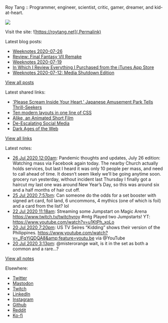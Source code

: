 Roy Tang :: Programmer, engineer, scientist, critic, gamer, dreamer, and kid-at-heart.

![](https://roytang.net/img/profile.jpg)

Visit the site: ![https://roytang.net](.Permalink)

Latest blog posts:
    

- [Weeknotes 2020-07-26](https://roytang.net/2020/07/weeknotes-07-26/)
- [Review: Final Fantasy VII Remake](https://roytang.net/2020/07/ff7r-review/)
- [Weeknotes 2020-07-19](https://roytang.net/2020/07/weeknotes-07-19/)
- [In Which I Review Everything I Purchased from the iTunes App Store](https://roytang.net/2020/07/itunes-purchases/)
- [Weeknotes 2020-07-12: Media Shutdown Edition](https://roytang.net/2020/07/weeknotes-07-12/)

[View all posts](https://roytang.net/blog)

Latest shared links:
    

- [&#39;Please Scream Inside Your Heart,&#39; Japanese Amusement Park Tells Thrill-Seekers](https://roytang.net/2020/07/please-scream-inside-your-heart-japanese-amusement-park-tells-thrill-seekers/)
- [Ten modern layouts in one line of CSS](https://roytang.net/2020/07/ten-modern-layouts-in-one-line-of-css/)
- [Alike, an Animated Short Film](https://roytang.net/2020/07/alike-an-animated-short-film/)
- [De-Escalating Social Media](https://roytang.net/2020/07/de-escalating-social-media/)
- [Dark Ages of the Web](https://roytang.net/2020/07/dark-ages-of-the-web/)

[View all links](https://roytang.net/links)

Latest notes:
    

- [26 Jul 2020 12:00am](https://roytang.net/2020/07/covid19-07-26/): Pandemic thoughts and updates, July 26 edition:
 Watching mass via Facebook again today. The nearby Church actually holds services, but last I heard it was only 10 people per mass, and need to call ahead of time. It doesn&rsquo;t seem likely we&rsquo;ll be going anytime soon. grocery run yesterday, without incident last Thursday I finally got a haircut my last one was around New Year&rsquo;s Day, so this was around six and a half months of hair cut off.
- [25 Jul 2020 7:57pm](https://roytang.net/2020/07/fz87zl1/): Can someone do the odds for a set booster with signed art card, foil land, 6 uncommons, 4 mythics (one of which is foil) and a card from the list? lol
- [22 Jul 2020 11:18am](https://roytang.net/2020/07/1285896902584733696/): Streaming some Jumpstart on Magic Arena https://www.twitch.tv/twitchyroy #mtg
Played two Jumpstarts! YT: https://www.youtube.com/watch?v=u1KtPh_xoLo
- [20 Jul 2020 7:20pm](https://roytang.net/2020/07/1285293599207247872/): US TV Seires &ldquo;Kidding&rdquo; shows their version of the Philippines. https://www.youtube.com/watch?v=_lFqYiQDQA8&amp;feature=youtu.be via @YouTube
- [20 Jul 2020 3:13pm](https://roytang.net/2020/07/1285231261179498500/): @misterorange wait, is it in the set as both a common and a rare&hellip;?

[View all notes](https://roytang.net/notes)

Elsewhere:

- [Twitter](https://twitter.com/roytang)
- [Mastodon](https://mastodon.technology/@roytang)
- [Twitch](https://twitch.tv/twitchyroy)
- [LinkedIn](https://www.linkedin.com/in/roytang)
- [Instagram](https://instagram.com/roytang0400)
- [Github](https://github.com/roytang)
- [Reddit](https://reddit.com/u/hungryroy)
- [Ko-fi](https://ko-fi.com/roytang)